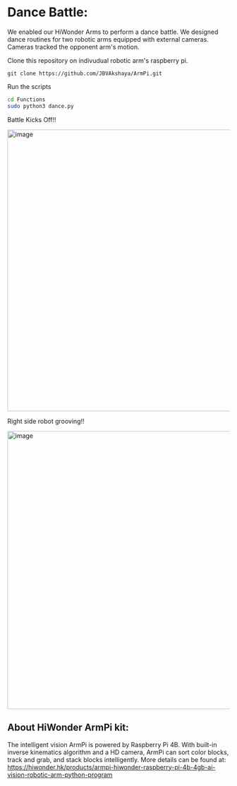 # Dance Battle:

We enabled our HiWonder Arms to perform a dance battle. We designed dance routines for two robotic arms equipped with external cameras. Cameras tracked the opponent arm's motion. 

Clone this repository on indivudual robotic arm's raspberry pi.

```shell
git clone https://github.com/JBVAkshaya/ArmPi.git
```

Run the scripts

```bash
cd Functions
sudo python3 dance.py
```

Battle Kicks Off!!


<img width="638" alt="image" src="https://user-images.githubusercontent.com/76990931/194435695-ed046dcd-38dd-4535-9a45-03f5c8be6fd6.png">


Right side robot grooving!!


<img width="630" alt="image" src="https://user-images.githubusercontent.com/76990931/194436421-a984ffae-e93f-48d7-8228-e13ab5d1465c.png">

## About HiWonder ArmPi kit:
The intelligent vision ArmPi is powered by Raspberry Pi 4B. With built-in inverse kinematics algorithm and a HD camera, ArmPi can sort color blocks, track and grab, and stack blocks intelligently.
More details can be found at: https://hiwonder.hk/products/armpi-hiwonder-raspberry-pi-4b-4gb-ai-vision-robotic-arm-python-program
